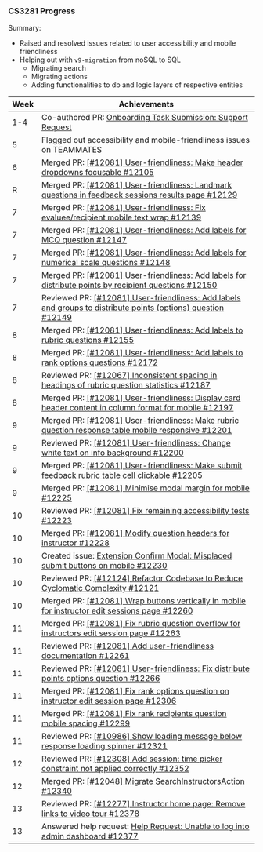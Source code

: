 ### CS3281 Progress

Summary:

- Raised and resolved issues related to user accessibility and mobile friendliness
- Helping out with `v9-migration` from noSQL to SQL
    - Migrating search
    - Migrating actions
    - Adding functionalities to db and logic layers of respective entities

| Week | Achievements                                                                                                   |
| ---- | -------------------------------------------------------------------------------------------------------------- |
| 1-4  | Co-authored PR: [Onboarding Task Submission: Support Request](https://github.com/jasonqiu212/teammates/pull/6) |
| 5    | Flagged out accessibility and mobile-friendliness issues on TEAMMATES |
| 6    | Merged PR: [[#12081] User-friendliness: Make header dropdowns focusable #12105](https://github.com/TEAMMATES/teammates/pull/12105) |
| R    | Merged PR: [[#12081] User-friendliness: Landmark questions in feedback sessions results page #12129](https://github.com/TEAMMATES/teammates/pull/12129) |
| 7    | Merged PR: [[#12081] User-friendliness: Fix evaluee/recipient mobile text wrap #12139](https://github.com/TEAMMATES/teammates/pull/12139) |
| 7    | Merged PR: [[#12081] User-friendliness: Add labels for MCQ question #12147](https://github.com/TEAMMATES/teammates/pull/12147) |
| 7    | Merged PR: [[#12081] User-friendliness: Add labels for numerical scale questions #12148](https://github.com/TEAMMATES/teammates/pull/12148) |
| 7    | Merged PR: [[#12081] User-friendliness: Add labels for distribute points by recipient questions #12150](https://github.com/TEAMMATES/teammates/pull/12150) |
| 7    | Reviewed PR: [[#12081] User-friendliness: Add labels and groups to distribute points (options) question #12149](https://github.com/TEAMMATES/teammates/pull/12149) |
| 8    | Merged PR: [[#12081] User-friendliness: Add labels to rubric questions #12155](https://github.com/TEAMMATES/teammates/pull/12155) |
| 8    | Merged PR: [[#12081] User-friendliness: Add labels to rank options questions #12172](https://github.com/TEAMMATES/teammates/pull/12172) |
| 8    | Reviewed PR: [[#12067] Inconsistent spacing in headings of rubric question statistics #12187](https://github.com/TEAMMATES/teammates/pull/12187) |
| 8    | Merged PR: [[#12081] User-friendliness: Display card header content in column format for mobile #12197](https://github.com/TEAMMATES/teammates/pull/12197) |
| 9    | Merged PR: [[#12081] User-friendliness: Make rubric question response table mobile responsive #12201](https://github.com/TEAMMATES/teammates/pull/12201) |
| 9    | Reviewed PR: [[#12081] User-friendliness: Change white text on info background #12200](https://github.com/TEAMMATES/teammates/pull/12200) |
| 9    | Merged PR: [[#12081] User-friendliness: Make submit feedback rubric table cell clickable #12205](https://github.com/TEAMMATES/teammates/pull/12205) |
| 9    | Merged PR: [[#12081] Minimise modal margin for mobile #12225](https://github.com/TEAMMATES/teammates/pull/12225) |
| 10   | Reviewed PR: [[#12081] Fix remaining accessibility tests #12223](https://github.com/TEAMMATES/teammates/pull/12223) |
| 10   | Merged PR: [[#12081] Modify question headers for instructor #12228](https://github.com/TEAMMATES/teammates/pull/12228) |
| 10   | Created issue: [Extension Confirm Modal: Misplaced submit buttons on mobile #12230](https://github.com/TEAMMATES/teammates/pull/12230) |
| 10   | Reviewed PR: [[#12124] Refactor Codebase to Reduce Cyclomatic Complexity #12121](https://github.com/TEAMMATES/teammates/pull/12121) |
| 10   | Merged PR: [[#12081] Wrap buttons vertically in mobile for instructor edit sessions page #12260](https://github.com/TEAMMATES/teammates/pull/12260) |
| 11   | Merged PR: [[#12081] Fix rubric question overflow for instructors edit session page #12263](https://github.com/TEAMMATES/teammates/pull/12263) |
| 11   | Reviewed PR: [[#12081] Add user-friendliness documentation #12261](https://github.com/TEAMMATES/teammates/pull/12261) |
| 11   | Reviewed PR: [[#12081] User-friendliness: Fix distribute points options question #12266](https://github.com/TEAMMATES/teammates/pull/12266) |
| 11   | Merged PR: [[#12081] Fix rank options question on instructor edit session page #12306](https://github.com/TEAMMATES/teammates/pull/12306) |
| 11   | Merged PR: [[#12081] Fix rank recipients question mobile spacing #12299](https://github.com/TEAMMATES/teammates/pull/12299) |
| 11   | Reviewed PR: [[#10986] Show loading message below response loading spinner #12321](https://github.com/TEAMMATES/teammates/pull/12321) |
| 12   | Reviewed PR: [[#12308] Add session: time picker constraint not applied correctly #12352](https://github.com/TEAMMATES/teammates/pull/12352) |
| 12   | Merged PR: [[#12048] Migrate SearchInstructorsAction #12340](https://github.com/TEAMMATES/teammates/pull/12340) |
| 13   | Reviewed PR: [[#12277] Instructor home page: Remove links to video tour #12378](https://github.com/TEAMMATES/teammates/pull/12378) |
| 13   | Answered help request: [Help Request: Unable to log into admin dashboard #12377](https://github.com/TEAMMATES/teammates/discussions/12377) |

